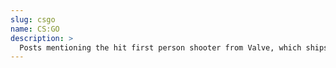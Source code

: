 ```yaml
---
slug: csgo
name: CS:GO
description: >
  Posts mentioning the hit first person shooter from Valve, which ships with a full suite of map creation tools.
---
```

